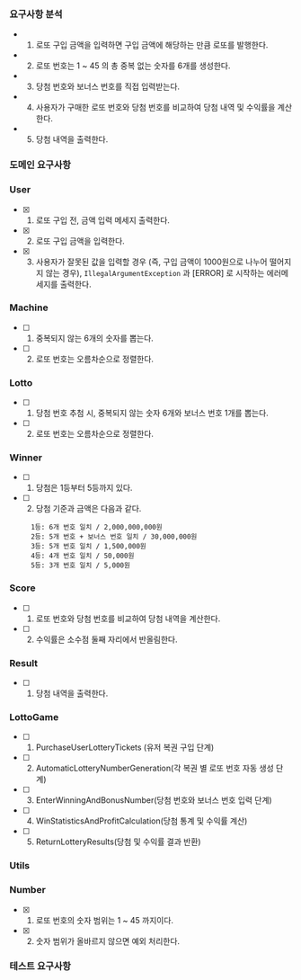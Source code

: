 ### 요구사항 분석
- 1. 로또 구입 금액을 입력하면 구입 금액에 해당하는 만큼 로또를 발행한다.
- 2. 로또 번호는 1 ~ 45 의 총 중복 없는 숫자를 6개를 생성한다.
- 3. 당첨 번호와 보너스 번호를 직접 입력받는다.
- 4. 사용자가 구매한 로또 번호와 당첨 번호를 비교하여 당첨 내역 및 수익률을 계산한다.
- 5. 당첨 내역을 출력한다.


### 도메인 요구사항
### User
- [X] 1. 로또 구입 전, 금액 입력 메세지 출력한다.
- [X] 2. 로또 구입 금액을 입력한다.
- [X] 3. 사용자가 잘못된 값을 입력할 경우 (즉, 구입 금액이 1000원으로 나누어 떨어지지 않는 경우),
  `IllegalArgumentException` 과 [ERROR] 로 시작하는 에러메세지를 출력한다.

  
### Machine
- [ ] 1. 중복되지 않는 6개의 숫자를 뽑는다.
- [ ] 2. 로또 번호는 오름차순으로 정렬한다.
  
### Lotto
- [ ] 1. 당첨 번호 추첨 시, 중복되지 않는 숫자 6개와 보너스 번호 1개를 뽑는다.
- [ ] 2. 로또 번호는 오름차순으로 정렬한다.
  
### Winner
- [ ] 1. 당첨은 1등부터 5등까지 있다.
- [ ] 2. 당첨 기준과 금액은 다음과 같다.

  ```SHELL
    1등: 6개 번호 일치 / 2,000,000,000원
    2등: 5개 번호 + 보너스 번호 일치 / 30,000,000원
    3등: 5개 번호 일치 / 1,500,000원
    4등: 4개 번호 일치 / 50,000원
    5등: 3개 번호 일치 / 5,000원
  ```

### Score
- [ ] 1. 로또 번호와 당첨 번호를 비교하여 당첨 내역을 계산한다.
- [ ] 2. 수익률은 소수점 둘째 자리에서 반올림한다.

### Result
- [ ] 1. 당첨 내역을 출력한다.
  
### LottoGame
- [ ] 1. PurchaseUserLotteryTickets (유저 복권 구입 단계)
- [ ] 2. AutomaticLotteryNumberGeneration(각 복권 별 로또 번호 자동 생성 단계)
- [ ] 3. EnterWinningAndBonusNumber(당첨 번호와 보너스 번호 입력 단계)
- [ ] 4. WinStatisticsAndProfitCalculation(당첨 통계 및 수익률 계산)
- [ ] 5. ReturnLotteryResults(당첨 및 수익률 결과 반환)

### Utils
### Number
- [X] 1. 로또 번호의 숫자 범위는 1 ~ 45 까지이다.
- [X] 2. 숫자 범위가 올바르지 않으면 예외 처리한다.
  

### 테스트 요구사항